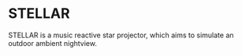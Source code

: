# STELLAR
STELLAR is a music reactive star projector, which aims to simulate an outdoor ambient nightview.
